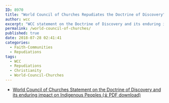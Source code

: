 ```yaml
---
ID: 8970
title: "World Council of Churches Repudiates the Doctrine of Discovery"
author: wcc
excerpt: "WCC statement on the Doctrine of Discovery and its enduring impact on Indigenous Peoples."
permalink: /world-council-of-churches/
published: true
date: 2018-07-28 02:41:41
categories:
  - Faith-Communities
  - Repudiations
tags:
  - WCC
  - Repudiations
  - Christianity
  - World-Council-Churches
---
```

*   [World Council of Churches Statement on the Doctrine of Discovery and its enduring impact on Indigenous Peoples (⤓ PDF download)](/assets/pdfs/wcc-document-021712.pdf)
